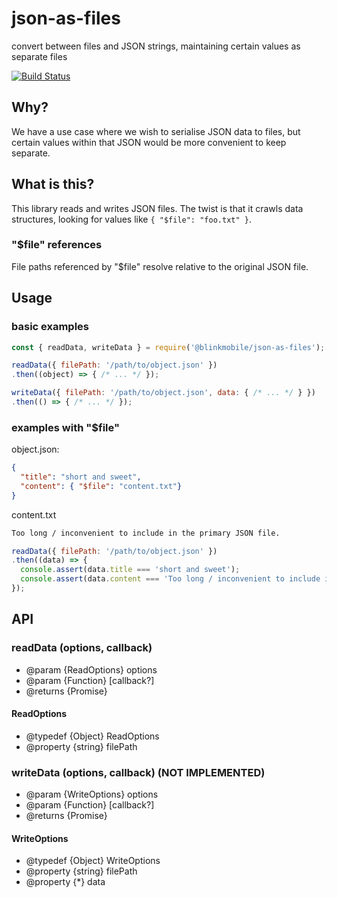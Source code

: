 # json-as-files

convert between files and JSON strings, maintaining certain values as separate files

[![Build Status](https://travis-ci.org/blinkmobile/json-as-files.js.png)](https://travis-ci.org/blinkmobile/json-as-files.js)


## Why?

We have a use case where we wish to serialise JSON data to files,
but certain values within that JSON would be more convenient to keep separate.


## What is this?

This library reads and writes JSON files.
The twist is that it crawls data structures,
looking for values like `{ "$file": "foo.txt" }`.


### "$file" references

File paths referenced by "$file" resolve relative to the original JSON file.


## Usage


### basic examples

```js
const { readData, writeData } = require('@blinkmobile/json-as-files');

readData({ filePath: '/path/to/object.json' })
.then((object) => { /* ... */ });

writeData({ filePath: '/path/to/object.json', data: { /* ... */ } })
.then(() => { /* ... */ });
```


### examples with "$file"

object.json:
```json
{
  "title": "short and sweet",
  "content": { "$file": "content.txt"}
}
```

content.txt
```txt
Too long / inconvenient to include in the primary JSON file.
```

```js
readData({ filePath: '/path/to/object.json' })
.then((data) => {
  console.assert(data.title === 'short and sweet');
  console.assert(data.content === 'Too long / inconvenient to include in the primary JSON file.');
});
```


## API


### readData (options, callback)

- @param {ReadOptions} options
- @param {Function} [callback?]
- @returns {Promise}

#### ReadOptions

- @typedef {Object} ReadOptions
- @property {string} filePath


### writeData (options, callback) (NOT IMPLEMENTED)

- @param {WriteOptions} options
- @param {Function} [callback?]
- @returns {Promise}

#### WriteOptions

- @typedef {Object} WriteOptions
- @property {string} filePath
- @property {\*} data
